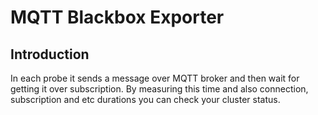 # MQTT Blackbox Exporter

## Introduction

In each probe it sends a message over MQTT broker and then wait for getting it over subscription.
By measuring this time and also connection, subscription and etc durations you can check your cluster status.
